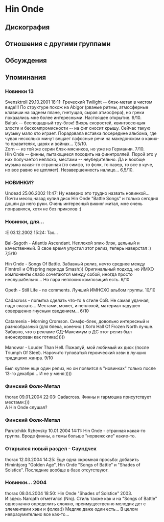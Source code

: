 # Hin Onde



## Дискография


## Отношения с другими группами


## Обсуждения


## Упоминания

### Новинки 13

Svensktroll 29.10.2001 18:11:
Греческий Twilight -- блэк-метал в чистом виде!!! По структуре похож на Abigor (рваные ритмы, атмосферные клавиши на заднем плане, гнетущая, сырая атмосфера), но греки показались мне более интересными. Настоящее открытие. 9/10.<BR>Baltak -- беспощадный тру-блэк! Вихрь скоростей, квинтэссенция злости и бескомпромисности -- на фиг сносит крышу. Сейчас такую музыку мало кто играет. Порадовала вставка посередине альбома, где чувак несколько минут вещает пафосные речи на македонском о каких-то правителях, царях и войнах... 7,5/10.<BR>Zorn -- из той же серии блэк-мясников, но уже из Германии. 7/10.<BR>Hin Onde -- финны, пытающиеся походить на финнтроллей. Порой это у них получается неплохо, местами -- неубедительно. Да и вообще музыка какая-то странная (то симфо, то фолк, то павер, то все в куче, но все равно не цепляет). Незавершенность налицо... 6,5/10.

### НОВИНКИ?

Undead 25.06.2002 11:47:
Ну наверно это трудно назвать новинкой...<BR>Почти месяц назад купил диск Hin Onde "Battle Songs" и только сегодня дошли до него руки. Очень интересный викинг митал, мне очень понравился, хотя не без приколов :)

### Новинки, для...

:E 03.12.2002 15:24:
Так... <BR><BR>Bal-Sagoth - Atlantis Ascendant. Неплохой эпик-блэк, цельный и качественный. В свое время упустил этот релиз, теперь наверстал :) 7,5/10<BR><BR>Hin Onde - Songs Of Battle. Забавный релиз, нечто среднее между Finntroll и Offspring периода Smash:)) Оригинальный подход, но ИМХО компоненты слабо сочетаются между собой, иногда просто неслушабельно... Но пара неплохих композиций есть. 6/10 <BR><BR>Opeth - Still Life - no comments. Лучший ИМНСХО альбом группы. 10/10<BR><BR>Cadacross - попытка сделать что-то в стиле CoB. Не самая удачная, надо сказать... Местами, может, и неплохой, материал задушен совершенно гнусным сведением... 6/10<BR><BR>Catamenia - Morning Cromson. Симфо-блек, довольно интересный и разнообразный (для блека, конечно:) Хотя Hall Of Frozen North лучше. Забавно, что в рекламе СД-Максимум в ДС этот релиз был анонсирован как готика:))))) <BR><BR>Manowar - Louder Than Hell. Пожалуй, мой любимый их диск (после Triumph Of Steel). Нарочито туповатый героический хэви в лучших традициях жанра. 9/10<BR><BR>Был куплен еще один релиз, но он появится в "новинках" только после 13-го декабря... И не у меня:)))) 

### Финский Фолк-Метал

thorax 09.01.2004 22:03:
Cadacross. Финны и гармошка присутствует местами:)))<BR>А Hin Onde слушал?

### Финский Фолк-Метал

Parutchikk Rzhevsky 10.01.2004 14:11:
Hin Onde - странная какая-то группа. Вроде финны, а темы больше "норвежские" какие-то.

### Открылся новый раздел - Саундчек

thorax 12.03.2004 14:25:
Еще одна скромная просьба: добавить Himinbjorg "Golden Age", Hin Onde "Songs of Battle" и "Shades of Solstice". Последние вообще в базе отсутствуют.

### Новинки... 2004

thorax 08.04.2004 18:50:
Hin Onde "Shades of Solstice" 2003.<BR>И здесь Narqath отметился (Nrq). Стиль также как и на "Songs of Battle" однозначно определить сложно, преимущественно мелодик дет с элементами хэви и фолка:)) Медляк даже один есть... В целом невразумительно все как-то...

